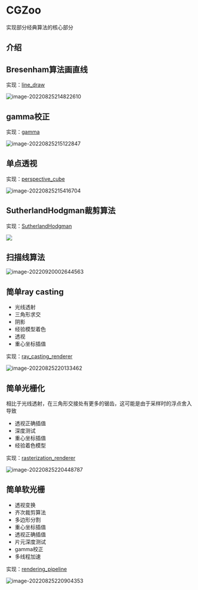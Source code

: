 # CGZoo

实现部分经典算法的核心部分

## 介绍

## Bresenham算法画直线

实现：[line_draw](line_draw.cpp)

![image-20220825214822610](readme/image-20220825214822610.png)



## gamma校正

实现：[gamma](gamma.cpp)

![image-20220825215122847](readme/image-20220825215122847.png)





## 单点透视

实现：[perspective_cube](perspective_cube.cpp)

![image-20220825215416704](readme/image-20220825215416704.png)

## SutherlandHodgman裁剪算法

实现：[SutherlandHodgman](SutherlandHodgman.cpp)

![](readme/image-20220825215723012.png)

## 扫描线算法

![image-20220920002644563](readme/image-20220920002644563.png)



## 简单ray casting

- 光线透射
- 三角形求交
- 阴影
- 经验模型着色
- 透视
- 重心坐标插值

实现：[ray_casting_renderer](ray_casting_renderer.cpp)

![image-20220825220133462](readme/image-20220825220133462.png)



## 简单光栅化

相比于光线透射，在三角形交接处有更多的锯齿，这可能是由于采样时的浮点舍入导致

- 透视正确插值
- 深度测试
- 重心坐标插值
- 经验着色模型

实现：[rasterization_renderer](rasterization_renderer.cpp)

![image-20220825220448787](readme/image-20220825220448787.png)



## 简单软光栅

- 透视变换
- 齐次裁剪算法
- 多边形分割
- 重心坐标插值
- 透视正确插值
- 片元深度测试
- gamma校正
- 多线程加速

实现：[rendering_pipeline](rendering_pipeline.cpp)

![image-20220825220904353](readme/image-20220825220904353.png)
